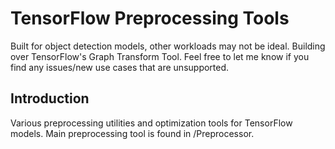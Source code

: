 # TensorFlow Preprocessing Tools #
Built for object detection models, other workloads may not be ideal. Building over TensorFlow's Graph Transform Tool. Feel free to let me know if you find any issues/new use cases that are unsupported.

## Introduction ##
Various preprocessing utilities and optimization tools for TensorFlow models. Main preprocessing tool is found in /Preprocessor.
